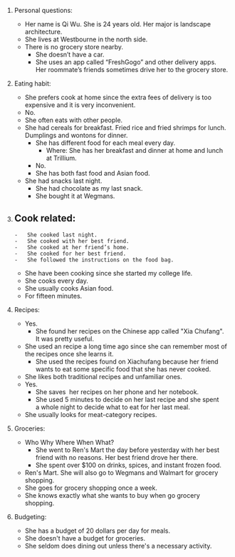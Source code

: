 1.	Personal questions:
    -	Her name is Qi Wu. She is 24 years old. Her major is landscape architecture.
    -	She lives at Westbourne in the north side.
    -	There is no grocery store nearby.
        -	She doesn’t have a car.
        -	She uses an app called “FreshGogo” and other delivery apps. Her roommate’s friends sometimes drive her to the grocery store.
2.	Eating habit:
    -	She prefers cook at home since the extra fees of delivery is too expensive and it is very inconvenient.
    -	No.
    -	She often eats with other people.
    -	She had cereals for breakfast. Fried rice and fried shrimps for lunch. Dumplings and wontons for dinner.
        -	She has different food for each meal every day.
            -	Where: She has her breakfast and dinner at home and lunch at Trillium.
        -	No.
        -	She has both fast food and Asian food.
    -	She had snacks last night.
        -	She had chocolate as my last snack.
        -	She bought it at Wegmans.
3.	Cook related:
    -	
        -	She cooked last night.
        -	She cooked with her best friend.
        -	She cooked at her friend’s home.
        -	She cooked for her best friend.
        -	She followed the instructions on the food bag.
    -	She have been cooking since she started my college life.
    -	She cooks every day.
    -	She usually cooks Asian food.
    -	For fifteen minutes.
4. Recipes:
    - Yes.
        - She found her recipes on the Chinese app called "Xia Chufang". It was pretty useful.
    - She used an recipe a long time ago since she can remember most of the recipes once she learns it.
        - She used the recipes found on Xiachufang because her friend wants to eat some specific food that she has never cooked.
    - She likes both traditional recipes and unfamiliar ones.
    - Yes.
        - She saves  her recipes on her phone and her notebook.
        - She used 5 minutes to decide on her last recipe and she spent a whole night to decide what to eat for her last meal.
    - She usually looks for meat-category recipes.
5. Groceries:
    - Who Why Where When What?
        - She went to Ren's Mart the day before yesterday with her best friend with no reasons. Her best friend drove her there.
        - She spent over $100 on drinks, spices, and instant frozen food.
    - Ren's Mart. She will also go to Wegmans and Walmart for grocery shopping.
    - She goes for grocery shopping once a week.
    - She knows exactly what she wants to buy when go grocery shopping.

6. Budgeting:
    - She has a budget of 20 dollars per day for meals.
    - She doesn't have a budget for groceries.
    - She seldom does dining out unless there's a necessary activity.
